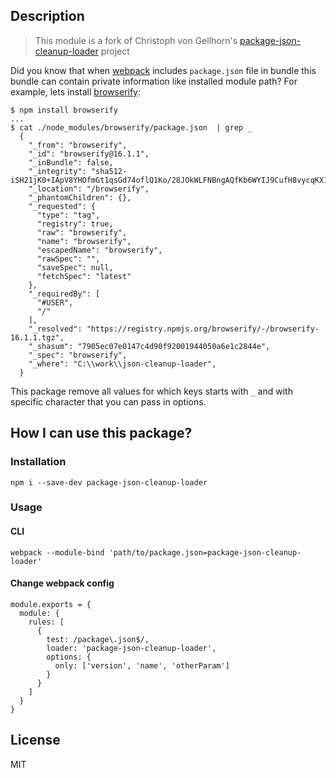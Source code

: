 ## Description

> This module is a fork of Christoph von Gellhorn's [package-json-cleanup-loader][1] project

Did you know that when [webpack][2] includes `package.json` file in bundle this bundle can contain private information like installed module path?
For example, lets install [browserify][3]:
```
$ npm install browserify
...
$ cat ./node_modules/browserify/package.json  | grep _
  {
    "_from": "browserify",
    "_id": "browserify@16.1.1",
    "_inBundle": false,
    "_integrity": "sha512-iSH21jK0+IApV8YHOfmGt1qsGd74oflQ1Ko/28JOkWLFNBngAQfKb6WYIJ9CufH8vycqKX1sYU3y7ZrVhwevAg==",
    "_location": "/browserify",
    "_phantomChildren": {},
    "_requested": {
      "type": "tag",
      "registry": true,
      "raw": "browserify",
      "name": "browserify",
      "escapedName": "browserify",
      "rawSpec": "",
      "saveSpec": null,
      "fetchSpec": "latest"
    },
    "_requiredBy": [
      "#USER",
      "/"
    ],
    "_resolved": "https://registry.npmjs.org/browserify/-/browserify-16.1.1.tgz",
    "_shasum": "7905ec07e0147c4d90f92001944050a6e1c2844e",
    "_spec": "browserify",
    "_where": "C:\\work\\json-cleanup-loader",
  }
```

This package remove all values for which keys starts with `_`  and with specific character that you can pass in options.

## How I can use this package?

### Installation
```npm i --save-dev package-json-cleanup-loader```

### Usage

#### CLI
`webpack --module-bind 'path/to/package.json=package-json-cleanup-loader'`

#### Change webpack config

```
module.exports = {
  module: {
    rules: [
      {
        test: /package\.json$/,
        loader: 'package-json-cleanup-loader',
        options: {
          only: ['version', 'name', 'otherParam']
        }
      }
    ]
  }
}
```

## License

MIT

[1]: https://github.com/engmsilva/package-json-remove-key
[2]: https://github.com/webpack/webpack
[3]: https://github.com/browserify/browserify
